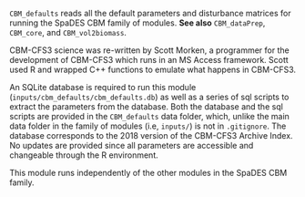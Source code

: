 `CBM_defaults` reads all the default parameters and disturbance matrices for running the SpaDES CBM family of modules.
**See also** `CBM_dataPrep`, `CBM_core`, and `CBM_vol2biomass`.

CBM-CFS3 science was re-written by Scott Morken, a programmer for the development of CBM-CFS3 which runs in an MS Access framework.
Scott used R and wrapped C++ functions to emulate what happens in CBM-CFS3.

An SQLite database is required to run this module (`inputs/cbm_defaults/cbm_defaults.db`) as well as a series of sql scripts to extract the parameters from the database.
Both the database and the sql scripts are provided in the `CBM_defaults` data folder, which, unlike the main data folder in the family of modules (i.e, `inputs/`) is not in `.gitignore`.
The database corresponds to the 2018 version of the CBM-CFS3 Archive Index.
No updates are provided since all parameters are accessible and changeable through the R environment.

This module runs independently of the other modules in the SpaDES CBM family.
